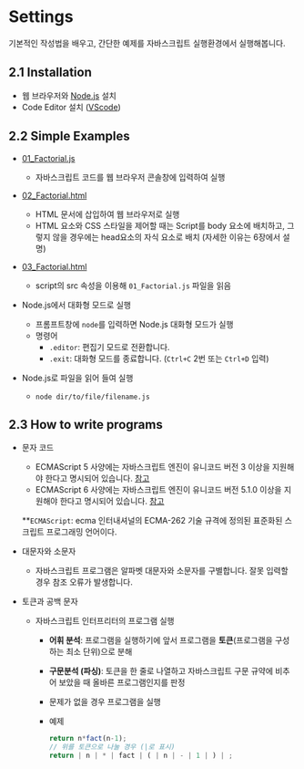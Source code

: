# Settings

기본적인 작성법을 배우고, 간단한 예제를 자바스크립트 실행환경에서 실행해봅니다.

## 2.1 Installation

- 웹 브라우저와 [Node.js](https://nodejs.org/ko/download) 설치
- Code Editor 설치 ([VScode](https://code.visualstudio.com/))



## 2.2 Simple Examples

- [01_Factorial.js](./01_Factorial.js)
  - 자바스크립트 코드를 웹 브라우저 콘솔창에 입력하여 실행

- [02_Factorial.html](./02_Factorial.html)
  - HTML 문서에 삽입하여 웹 브라우저로 실행
  - HTML 요소와 CSS 스타일을 제어할 때는 Script를 body 요소에 배치하고, 그렇지 않을 경우에는 head요소의 자식 요소로 배치 (자세한 이유는 6장에서 설명) 

- [03_Factorial.html](./03_Factorial.html)
  - script의 src 속성을 이용해 `01_Factorial.js` 파일을 읽음

- Node.js에서 대화형 모드로 실행
  - 프롬프트창에 `node`를 입력하면 Node.js 대화형 모드가 실행
  - 명령어
    - `.editor`: 편집기 모드로 전환합니다. 
    - `.exit`: 대화형 모드를 종료합니다. (`Ctrl+C` 2번 또는 `Ctrl+D` 입력)

- Node.js로 파일을 읽어 들여 실행
  - `node dir/to/file/filename.js`



## 2.3 How to write programs

- 문자 코드

  - ECMAScript 5 사양에는 자바스크립트 엔진이 유니코드 버전 3 이상을 지원해야 한다고 명시되어 있습니다. [참고](http://www.ecma-international.org/ecma-262/5.1/#sec-2)
  - ECMAScript 6 사양에는 자바스크립트 엔진이 유니코드 버전 5.1.0 이상을 지원해야 한다고 명시되어 있습니다. [참고](http://www.ecma-international.org/ecma-262/6.0/#sec-conformance)

  **`ECMAScript`: ecma 인터내셔널의 ECMA-262 기술 규격에 정의된 표준화된 스크립트 프로그래밍 언어이다. 

- 대문자와 소문자

  - 자바스크립트 프로그램은 알파벳 대문자와 소문자를 구별합니다. 잘못 입력할 경우 참조 오류가 발생합니다. 

- 토큰과 공백 문자

  - 자바스크립트 인터프리터의 프로그램 실행

    - __어휘 분석__: 프로그램을 실행하기에 앞서 프로그램을 __토큰__(프로그램을 구성하는 최소 단위)으로 분해

    - __구문분석 (파싱)__: 토큰을 한 줄로 나열하고 자바스크립트 구문 규약에 비추어 보았을 때 올바른 프로그램인지를 판정

    - 문제가 없을 경우 프로그램을 실행

    - 예제

      ```javascript
      return n*fact(n-1);
      // 위를 토큰으로 나눌 경우 (|로 표시)
      return | n | * | fact | ( | n | - | 1 | ) | ;
      ```

      